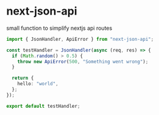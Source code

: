 # next-json-api
small function to simplify nextjs api routes

```ts
import { JsonHandler, ApiError } from "next-json-api";

const testHandler = JsonHandler(async (req, res) => {
  if (Math.random() > 0.5) {
    throw new ApiError(500, "Something went wrong");
  }

  return {
    hello: "world",
  };
});

export default testHandler;
```